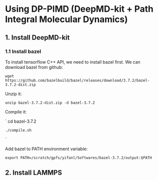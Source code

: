 # Using DP-PIMD (DeepMD-kit + Path Integral Molecular Dynamics)

## 1. Install DeepMD-kit
### 1.1 Install bazel
To install tensorflow C++ API, we need to install bazel first. We can download bazel from github:

`wget https://github.com/bazelbuild/bazel/releases/download/3.7.2/bazel-3.7.2-dist.zip`

Unzip it:

`unzip bazel-3.7.2-dist.zip -d bazel-3.7.2`

Compile it:

`
    cd bazel-3.7.2

    ./compile.sh
`

Add bazel to PATH environment variable:

`export PATH=/scratch/gpfs/yifanl/Softwares/bazel-3.7.2/output:$PATH`

## 2. Install LAMMPS